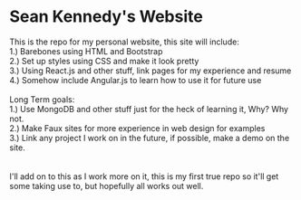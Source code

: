 # Sean Kennedy's Website
This is the repo for my personal website, this site will include:<br />
<In Progress> 1.) Barebones using HTML and Bootstrap<br />
<To-Do> 2.) Set up styles using CSS and make it look pretty<br />
<To-Do> 3.) Using React.js and other stuff, link pages for my experience and resume<br />
<To-Do> 4.) Somehow include Angular.js to learn how to use it for future use<br />
<br />
Long Term goals:<br />
<To-Do> 1.) Use MongoDB and other stuff just for the heck of learning it, Why? Why not.<br />
<To-Do> 2.) Make Faux sites for more experience in web design for examples<br />
<To-Do> 3.) Link any project I work on in the future, if possible, make a demo on the site.<br />
<br />
<br />
I'll add on to this as I work more on it, this is my first true repo so it'll get some taking use to, but hopefully all works out well.
